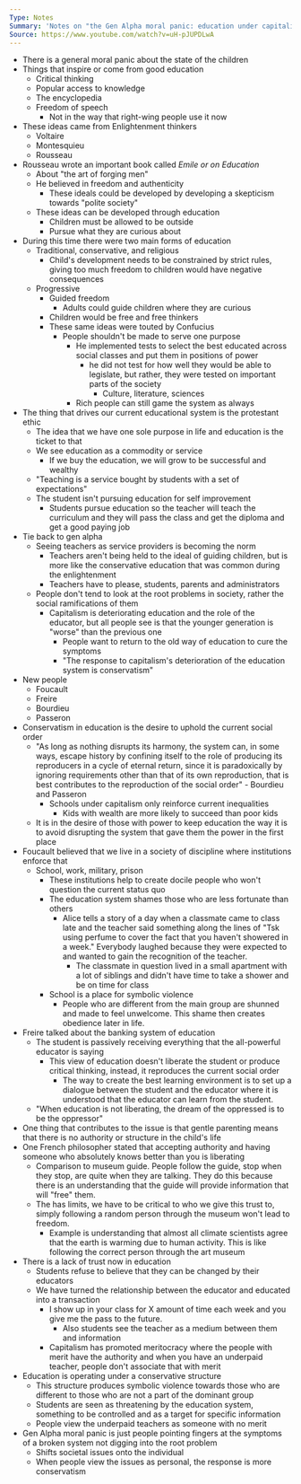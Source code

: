 ```yaml
---
Type: Notes
Summary: 'Notes on "the Gen Alpha moral panic: education under capitalism"'
Source: https://www.youtube.com/watch?v=uH-pJUPDLwA
---
```

- There is a general moral panic about the state of the children
- Things that inspire or come from good education
	- Critical thinking
	- Popular access to knowledge
	- The encyclopedia
	- Freedom of speech
		- Not in the way that right-wing people use it now
- These ideas came from Enlightenment thinkers
	- Voltaire
	- Montesquieu
	- Rousseau
- Rousseau wrote an important book called *Emile or on Education*
	- About "the art of forging men"
	- He believed in freedom and authenticity
		- These ideals could be developed by developing a skepticism towards "polite society"
	- These ideas can be developed through education
		- Children must be allowed to be outside
		- Pursue what they are curious about
- During this time there were two main forms of education
	- Traditional, conservative, and religious
		- Child's development needs to be constrained by strict rules, giving too much freedom to children would have negative consequences
	- Progressive
		- Guided freedom
			- Adults could guide children where they are curious
		- Children would be free and free thinkers
		- These same ideas were touted by Confucius
			- People shouldn't be made to serve one purpose
				- He implemented tests to select the best educated across social classes and put them in positions of power
					- he did not test for how well they would be able to legislate, but rather, they were tested on important parts of the society
						- Culture, literature, sciences
				- Rich people can still game the system as always
- The thing that drives our current educational system is the protestant ethic
	- The idea that we have one sole purpose in life and education is the ticket to that
	- We see education as a commodity or service
		- If we buy the education, we will grow to be successful and wealthy
	- "Teaching is a service bought by students with a set of expectations"
	- The student isn't pursuing education for self improvement 
		- Students pursue education so the teacher will teach the curriculum and they will pass the class and get the diploma and get a good paying job
- Tie back to gen alpha
	- Seeing teachers as service providers is becoming the norm
		- Teachers aren't being held to the ideal of guiding children, but is more like the conservative education that was common during the enlightenment
		- Teachers have to please, students, parents and administrators
	- People don't tend to look at the root problems in society, rather the social ramifications of them
		- Capitalism is deteriorating education and the role of the educator, but all people see is that the younger generation is "worse" than the previous one
			- People want to return to the old way of education to cure the symptoms
			- "The response to capitalism's deterioration of the education system is conservatism"
- New people
	- Foucault
	- Freire
	- Bourdieu
	- Passeron
- Conservatism in education is the desire to uphold the current social order
	- "As long as nothing disrupts its harmony, the system can, in some ways, escape history by confining itself to the role of producing its  reproducers in a cycle of eternal return, since it is paradoxically by ignoring requirements other than that of its own reproduction, that is best contributes to the reproduction of the social order" - Bourdieu and Passeron
		- Schools under capitalism only reinforce current inequalities
			- Kids with wealth are more likely to succeed than poor kids
	- It is in the desire of those with power to keep education the way it is to avoid disrupting the system that gave them the power in the first place
- Foucault believed that we live in a society of discipline where institutions enforce that
	- School, work, military, prison
		- These institutions help to create docile people who won't question the current status quo
		- The education system shames those who are less fortunate than others
			- Alice tells a story of a day when a classmate came to class late and the teacher said something along the lines of "Tsk using perfume to cover the fact that you haven't showered in a week." Everybody laughed because they were expected to and wanted to gain the recognition of the teacher.
				- The classmate in question lived in a small apartment with a lot of siblings and didn't have time to take a shower and be on time for class
		- School is a place for symbolic violence
			- People who are different from the main group are shunned and made to feel unwelcome. This shame then creates obedience later in life.
- Freire talked about the banking system of education
	- The student is passively receiving everything that the all-powerful educator is saying
		- This view of education doesn't liberate the student or produce critical thinking, instead, it reproduces the current social order
			- The way to create the best learning environment is to set up a dialogue between the student and the educator where it is understood that the educator can learn from the student.
	- "When education is not liberating, the dream of the oppressed is to be the oppressor"
- One thing that contributes to the issue is that gentle parenting means that there is no authority or structure in the child's life
- One French philosopher stated that accepting authority and having someone who absolutely knows better than you is liberating
	- Comparison to museum guide. People follow the guide, stop when they stop, are quite when they are talking. They do this because there is an understanding that the guide will provide information that will "free" them.
	- The has limits, we have to be critical to who we give this trust to, simply following a random person through the museum won't lead to freedom.
		- Example is understanding that almost all climate scientists agree that the earth is warming due to human activity. This is like following the correct person through the art museum
- There is a lack of trust now in education
	- Students refuse to believe that they can be changed by their educators
	- We have turned the relationship between the educator and educated into a transaction
		- I show up in your class for X amount of time each week and you give me the pass to the future.
			- Also students see the teacher as a medium between them and information
		- Capitalism has promoted meritocracy where the people with merit have the authority and when you have an underpaid teacher, people don't associate that with merit
- Education is operating under a conservative structure
	- This structure produces symbolic violence towards those who are different to those who are not a part of the dominant group
	- Students are seen as threatening by the education system, something to be controlled and as a target for specific information
	- People view the underpaid teachers as someone with no merit
- Gen Alpha moral panic is just people pointing fingers at the symptoms of a broken system not digging into the root problem
	- Shifts societal issues onto the individual
	- When people view the issues as personal, the response is more conservatism